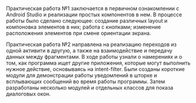Практическая работа №1 заключается в первичном ознакомлении с Android Studio и реализации простых компонентов в нем. В процессе работы было сделано следующее: создание различных layout и компоновка элементов в них; работа с кнопками; изменение расположения элементов при смене ориентации экрана. 
	
Практическая работа №2 направлена на реализацию переходов из одной активити в другую, а также на взаимодействие и передачу данных между фрагментами. В ходе работы узнали о намерениях и о том, как программа ищет другие приложения, которые могут выполнить нужное действие, основываясь на intent-filter. Были созданы короткие модули для демонстрации работы уведомлений в шторке и всплывающих сообщений во время работы программы. Затем разработаны несколько модулей и отдельных классов для показа диалоговых окон. 